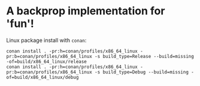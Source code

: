 # A backprop implementation for 'fun'!

Linux package install with `conan`:
```
conan install . -pr:h=conan/profiles/x86_64_linux -pr:b=conan/profiles/x86_64_linux -s build_type=Release --build=missing -of=build/x86_64_linux/release
conan install . -pr:h=conan/profiles/x86_64_linux -pr:b=conan/profiles/x86_64_linux -s build_type=Debug --build=missing -of=build/x86_64_linux/debug
```
